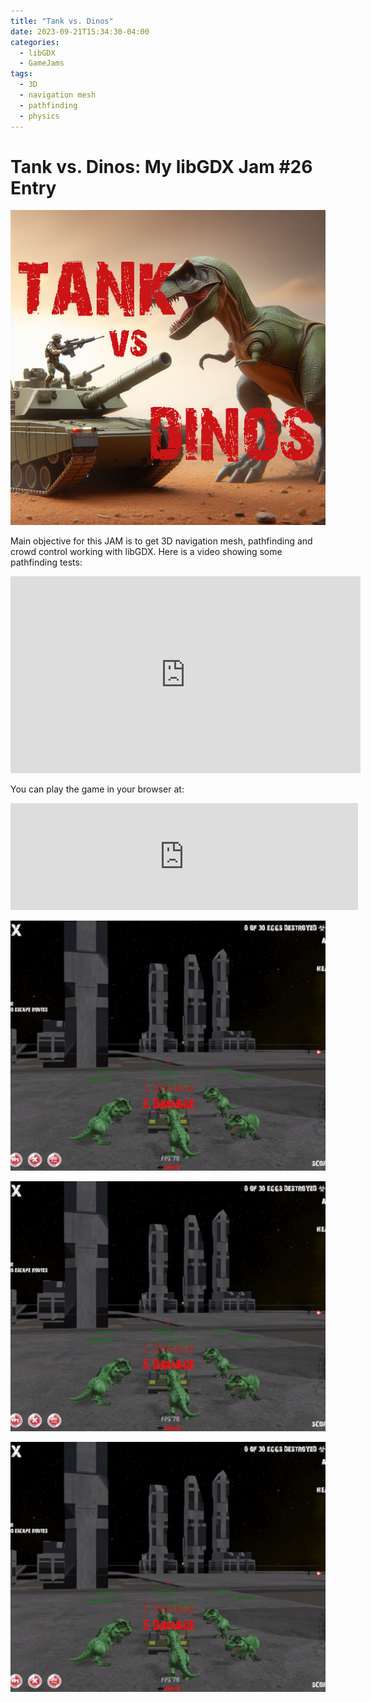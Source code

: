 ```yaml
---
title: "Tank vs. Dinos"
date: 2023-09-21T15:34:30-04:00
categories:
  - libGDX
  - GameJams
tags:
  - 3D
  - navigation mesh
  - pathfinding
  - physics
---
```

# Tank vs. Dinos: My libGDX Jam #26 Entry

![image](/assets/images/dino.png)

Main objective for this JAM is to get 3D navigation mesh, pathfinding and crowd control working with libGDX.   Here is a video showing some pathfinding tests:

<iframe width="560" height="315" src="https://www.youtube.com/embed/D_SVBllx53M?si=muQ6JFX_7l-BiQ4j" title="YouTube video player" frameborder="0" allow="accelerometer; autoplay; clipboard-write; encrypted-media; gyroscope; picture-in-picture; web-share" allowfullscreen></iframe>

You can play the game in your browser at:

<iframe frameborder="0" src="https://itch.io/embed/2275149?border_width=3" width="556" height="171"><a href="https://antzgames.itch.io/tank-vs-dinos">Tank vs. Dinos by Antz</a></iframe>

![xkcBvl](/assets/images/dino1.gif)

![NsGBWt](/assets/images/dino1.gif)

![rSRqTH](/assets/images/dino1.gif)
